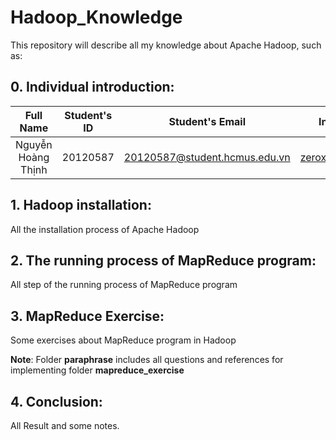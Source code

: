 # Hadoop_Knowledge
This repository will describe all my knowledge about Apache Hadoop, such as: 

## 0. Individual introduction: 
| Full Name                  |   Student's ID   | Student's Email                    |      Individual Email              |
|:--------------------------:|:----------------:|:----------------------------------:|:----------------------------------:|
| Nguyễn Hoàng Thịnh         |  20120587        | 20120587@student.hcmus.edu.vn      | zeroxt2002@gmail.com           |

## 1. Hadoop installation:
All the installation process of Apache Hadoop

## 2. The running process of MapReduce program: 
All step of the running process of MapReduce program

## 3. MapReduce Exercise: 
Some exercises about MapReduce program in Hadoop

**Note**: Folder **paraphrase** includes all questions and references for implementing folder **mapreduce_exercise** 

## 4. Conclusion: 
All Result and some notes.



